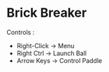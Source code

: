 Brick Breaker
============================
Controls :
* Right-Click  -> Menu
* Right Ctrl -> Launch Ball
* Arrow Keys -> Control Paddle